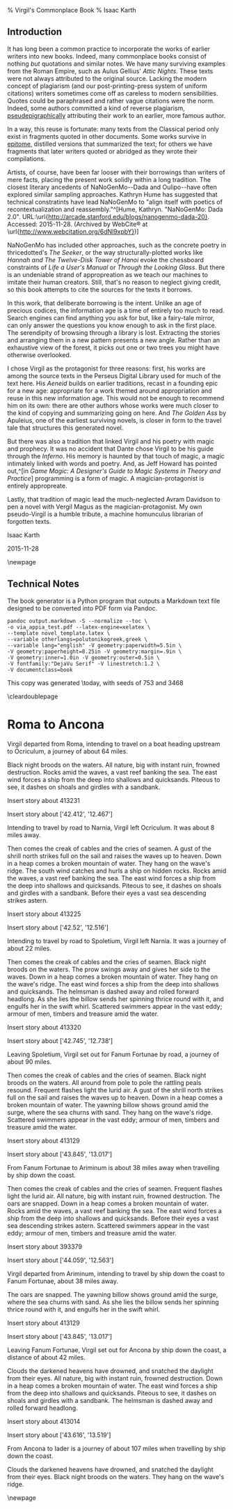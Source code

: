 % Virgil's Commonplace Book
% Isaac Karth

## Introduction
It has long been a common practice to incorporate the works of earlier writers into new books. Indeed, many commonplace books consist of nothing _but_ quotations and similar notes. We have many surviving examples from the Roman Empire, such as Aulus Gellius' _Attic Nights_. These texts were not always attributed to the original source. Lacking the modern concept of plagiarism (and our post-printing-press system of uniform citations) writers sometimes come off as careless to modern sensibilities. Quotes could be paraphrased and rather vague citations were the norm. Indeed, some authors committed a kind of reverse plagiarism, [pseudepigraphically](https://en.wikipedia.org/wiki/Pseudepigrapha) attributing their work to an earlier, more famous author.
 
In a way, this reuse is fortunate: many texts from the Classical period only exist in fragments quoted in other documents. Some works survive in [epitome](https://en.wikipedia.org/wiki/Epitome), distilled versions that summarized the text; for others we have fragments that later writers quoted or abridged as they wrote their compilations.

Artists, of course, have been far looser with their borrowings than writers of mere facts, placing the present work solidly within a long tradition. The closest literary ancedents of NaNoGenMo--Dada and Oulipo--have often explored similar sampling approaches. Kathryn Hume has suggested that technical constratints have lead NaNoGenMo to "align itself with poetics of recontextualization and reassembly."^[Hume, Kathryn. "NaNoGenMo: Dada 2.0". URL:\url{http://arcade.stanford.edu/blogs/nanogenmo-dada-20}. Accessed: 2015-11-28. (Archived by WebCite® at \url{http://www.webcitation.org/6dNl9xpbY})] 

NaNoGenMo has included other approaches, such as the concrete poetry in thricedotted's _The Seeker_, or the way structurally-plotted works like _Hannah and The Twelve-Disk Tower of Hanoi_ evoke the chessboard constraints of _Life a User's Manual_ or _Through the Looking Glass_. But there is an undeniable strand of appropreation as we teach our machines to imitate their human creators. Still, that's no reason to neglect giving credit, so this book attempts to cite the sources for the texts it borrows.

In this work, that deliberate borrowing is the intent. Unlike an age of precious codices, the information age is a time of entirely too much to read. Search engines can find anything you ask for but, like a fairy-tale mirror, can only answer the questions you know enough to ask in the first place. The serendipity of browsing through a library is lost. Extracting the stories and arranging them in a new pattern presents a new angle. Rather than an exhaustive view of the forest, it picks out one or two trees you might have otherwise overlooked.

I chose Virgil as the protagonist for three reasons: first, his works are among the source texts in the Perseus Digital Library used for much of the text here. His _Aeneid_ builds on earlier traditions, recast in a founding epic for a new age: appropriate for a work themed around appropriation and reuse in this new information age. This would not be enough to recommend him on its own: there are other authors whose works were much closer to the kind of copying and summarizing going on here. And _The Golden Ass_ by Apuleius, one of the earliest surviving novels, is closer in form to the travel tale that structures this generated novel. 

But there was also a tradition that linked Virgil and his poetry with magic and prophecy. It was no accident that Dante chose Virgil to be his guide through the _Inferno_. His memory is haunted by that touch of magic, a magic intimately linked with words and poetry. And, as Jeff Howard has pointed out,^[in _Game Magic: A Designer's Guide to Magic Systems in Theory and Practice_] programming is a form of magic. A magician-protagonist is entirely appropreate.

Lastly, that tradition of magic lead the much-neglected Avram Davidson to pen a novel with Vergil Magus as the magician-protagonist. My own pseudo-Virgil is a humble tribute, a machine homunculus librarian of forgotten texts.



Isaac Karth 

2015-11-28 

\newpage

## Technical Notes 

The book generator is a Python program that outputs a Markdown text file designed to be converted into PDF form via Pandoc. 


~~~
pandoc output.markdown -S --normalize --toc \
-o via_appia_test.pdf --latex-engine=xelatex \
--template novel_template.latex \
--variable otherlangs=polutonikogreek,greek \
--variable lang="english" -V geometry:paperwidth=5.5in \
-V geometry:paperheight=8.25in -V geometry:margin=.9in \
-V geometry:inner=1.0in -V geometry:outer=0.5in \
-V fontfamily:"DejaVu Serif" -V linestretch:1.2 \
-V documentclass=book
~~~

This copy was generated \today, with seeds of 753 and 3468



\cleardoublepage

# Roma to Ancona

Virgil departed from Roma, intending to travel on a boat heading upstream to Ocriculum, a journey of about 64 miles. 

Black night broods on the waters. All nature, big with instant ruin, frowned destruction. Rocks amid the waves, a vast reef banking the sea. The east wind forces a ship from the deep into shallows and quicksands. Piteous to see, it dashes on shoals and girdles with a sandbank. 

Insert story about 413231

Insert story about ['42.412', '12.467']

Intending to travel by road to Narnia, Virgil left Ocriculum. It was about 8 miles away. 

Then comes the creak of cables and the cries of seamen. A gust of the shrill north strikes full on the sail and raises the waves up to heaven. Down in a heap comes a broken mountain of water. They hang on the wave's ridge. The south wind catches and hurls a ship on hidden rocks. Rocks amid the waves, a vast reef banking the sea. The east wind forces a ship from the deep into shallows and quicksands. Piteous to see, it dashes on shoals and girdles with a sandbank. Before their eyes a vast sea descending strikes astern. 

Insert story about 413225

Insert story about ['42.52', '12.516']

Intending to travel by road to Spoletium, Virgil left Narnia. It was a journey of about 22 miles. 

Then comes the creak of cables and the cries of seamen. Black night broods on the waters. The prow swings away and gives her side to the waves. Down in a heap comes a broken mountain of water. They hang on the wave's ridge. The east wind forces a ship from the deep into shallows and quicksands. The helmsman is dashed away and rolled forward headlong. As she lies the billow sends her spinning thrice round with it, and engulfs her in the swift whirl. Scattered swimmers appear in the vast eddy; armour of men, timbers and treasure amid the water. 

Insert story about 413320

Insert story about ['42.745', '12.738']

Leaving Spoletium, Virgil set out for Fanum Fortunae by road, a journey of about 90 miles. 

Then comes the creak of cables and the cries of seamen. Black night broods on the waters. All around from pole to pole the rattling peals resound. Frequent flashes light the lurid air. A gust of the shrill north strikes full on the sail and raises the waves up to heaven. Down in a heap comes a broken mountain of water. The yawning billow shows ground amid the surge, where the sea churns with sand. They hang on the wave's ridge. Scattered swimmers appear in the vast eddy; armour of men, timbers and treasure amid the water. 

Insert story about 413129

Insert story about ['43.845', '13.017']

From Fanum Fortunae to Ariminum is about 38 miles away when travelling by ship down the coast. 

Then comes the creak of cables and the cries of seamen. Frequent flashes light the lurid air. All nature, big with instant ruin, frowned destruction. The oars are snapped. Down in a heap comes a broken mountain of water. Rocks amid the waves, a vast reef banking the sea. The east wind forces a ship from the deep into shallows and quicksands. Before their eyes a vast sea descending strikes astern. Scattered swimmers appear in the vast eddy; armour of men, timbers and treasure amid the water. 

Insert story about 393379

Insert story about ['44.059', '12.563']

Virgil departed from Ariminum, intending to travel by ship down the coast to Fanum Fortunae, about 38 miles away. 

The oars are snapped. The yawning billow shows ground amid the surge, where the sea churns with sand. As she lies the billow sends her spinning thrice round with it, and engulfs her in the swift whirl. 

Insert story about 413129

Insert story about ['43.845', '13.017']

Leaving Fanum Fortunae, Virgil set out for Ancona by ship down the coast, a distance of about 42 miles. 

Clouds the darkened heavens have drowned, and snatched the daylight from their eyes. All nature, big with instant ruin, frowned destruction. Down in a heap comes a broken mountain of water. The east wind forces a ship from the deep into shallows and quicksands. Piteous to see, it dashes on shoals and girdles with a sandbank. The helmsman is dashed away and rolled forward headlong. 

Insert story about 413014

Insert story about ['43.616', '13.519']

From Ancona to Iader is a journey of about 107 miles when travelling by ship down the coast. 

Clouds the darkened heavens have drowned, and snatched the daylight from their eyes. Black night broods on the waters. They hang on the wave's ridge. 

\newpage
